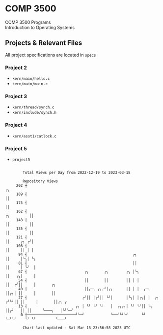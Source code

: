 # COMP 3500
COMP 3500 Programs  
Introduction to Operating Systems  
## Projects & Relevant Files
All project specifications are located in `specs`
### Project 2
- `kern/main/hello.c`
- `kern/main/main.c`
### Project 3
- `kern/thread/synch.c`
- `kern/include/synch.h`
### Project 4
- `kern/asst1/catlock.c`
### Project 5
- `project5`

```

        Total Views per Day from 2022-12-19 to 2023-03-18

        Repository Views
     202 ┼                                                                         ╭╮
     189 ┤                                                                         ││
     175 ┤                                                                         ││
     162 ┤                                                              ╭╮         ││
     148 ┤                                                              ││         ││
     135 ┤                                                              ││         ││
     121 ┤                                                              ││     ╭╮ ╭╯│
     108 ┤                                                              ││     ││ │ │
      94 ┤                                                ╭╮            ││     │╰╮│ ╰╮
      81 ┤                                                ││            ││     │ ╰╯  │
      67 ┤                          ╭╮       ╭╮        ╭╮ │╰╮           ││   ╭╮│     │
      54 ┤                          ││       ││        ││ │ │           ││  ╭╯││     │       ╭╮
      40 ┤                          ││╭─╮ ╭╮╭╯│╭╮      ││ │ │  ╭─╮      ││╭╮│ ││     │       ││
      27 ┤                         ╭╯││ │╭╯││ ╰╯│      │╰╮│ │╭╮│ │  ╭╮ ╭╯╰╯││ ││     │       ││╭╮ ╭
      13 ┤                      ╭╮ │ ╰╯ ╰╯ ╰╯   │  ╭╮╭╮│ ╰╯ ╰╯││ ╰╮ ││╭╯   ││ ││     ╰───╮   │╰╯╰─╯
       0 ┼──────────────────────╯╰─╯            ╰──╯╰╯╰╯      ╰╯  ╰─╯╰╯    ╰╯ ╰╯         ╰───╯

        Chart last updated - Sat Mar 18 23:56:58 2023 UTC
        
```
